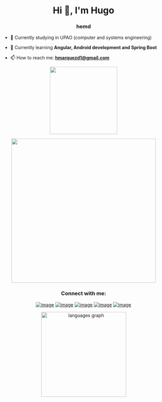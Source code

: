 <!-- Saludito :u !-->
<h1 align="center">Hi 👋, I'm Hugo</h1>

<h3 align="center">hemd</h3>

<!-- Presentación !-->
- 🔭 Currently studying in UPAO (computer and systems engineering)

- 🌱 Currently learning **Angular, Android development and Spring Boot**

- 📫 How to reach me: **hmarquezd1@gmail.com**

<!-- Lenguages y herramientas !-->
<p align="center"> <img src="https://skillicons.dev/icons?i=css,html,js,java,py" width="210 em"/> </p>
<p align="center"> <img src="https://skillicons.dev/icons?i=mysql,windows,figma,notion,github,vscode,astro,angular" width="450 em"/> </p>
<!-- Redes !-->
<h3 align="center">Connect with me:</h3>
<div align="center">
  
[![image](https://img.shields.io/badge/Discord-7289DA?style=for-the-badge&logo=discord&logoColor=white)](https://discord.com/users/_hemd_)
[![image](https://img.shields.io/badge/Instagram-E4405F?style=for-the-badge&logo=instagram&logoColor=white)](https://www.instagram.com/hugoxmd/)
[![image](https://img.shields.io/badge/TikTok-000000?style=for-the-badge&logo=tiktok&logoColor=white)](https://www.tiktok.com/@hemd2003)
[![image](https://img.shields.io/badge/YouTube-FF0000?style=for-the-badge&logo=youtube&logoColor=white)](https://www.youtube.com/@ElHugoxD)
[![image](https://img.shields.io/badge/Steam-000000?style=for-the-badge&logo=steam&logoColor=white)](https://steamcommunity.com/id/elhugoxd/)
  
</div>



<!-- Estadisticas de GitHub !-->
<div align="center">
  
  <img width=265em src="https://github-readme-stats.vercel.app/api/top-langs?username=HugoX2003&locale=en&hide_title=false&layout=compact&langs_count=10&title_color=ffffff&cache_seconds=20000&icon_color=0096ff&text_color=bac1c6&bg_color=161b22&border_radius=5" alt="languages graph"/>

</div>




